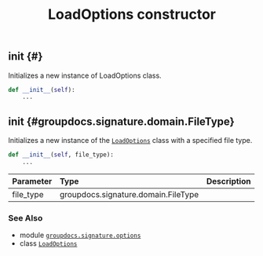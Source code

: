 ﻿---
title: LoadOptions constructor
second_title: GroupDocs.Signature for Python via .NET API References
description: 
type: docs
url: /python-net/groupdocs.signature.options/loadoptions/__init__/
is_root: false
weight: 10
---

## __init__ {#}

Initializes a new instance of LoadOptions class.



```python
def __init__(self):
    ...
```




## __init__ {#groupdocs.signature.domain.FileType}

Initializes a new instance of the [`LoadOptions`](/signature/python-net/groupdocs.signature.options/loadoptions) class with a specified file type.



```python
def __init__(self, file_type):
    ...
```


| Parameter | Type | Description |
| :- | :- | :- |
| file_type | groupdocs.signature.domain.FileType |  |



### See Also
* module [`groupdocs.signature.options`](../../)
* class [`LoadOptions`](/signature/python-net/groupdocs.signature.options/loadoptions)
